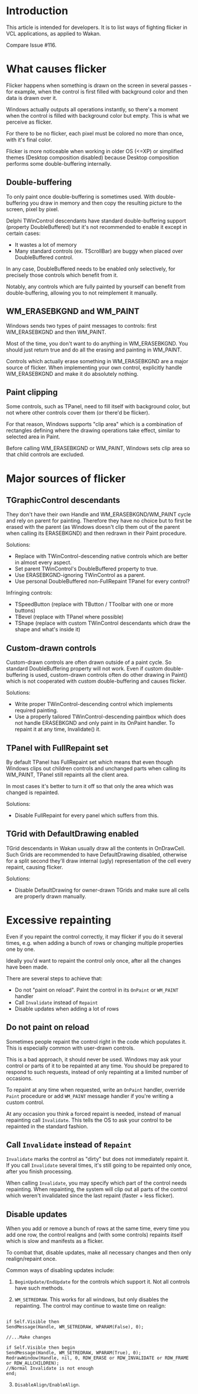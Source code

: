 # Introduction

This article is intended for developers. It is to list ways of fighting flicker in VCL applications, as applied to Wakan.

Compare Issue #116.

# What causes flicker

Flicker happens when something is drawn on the screen in several passes - for example, when the control is first filled with background color and then data is drawn over it.

Windows actually outputs all operations instantly, so there's a moment when the control is filled with background color but empty. This is what we perceive as flicker.

For there to be no flicker, each pixel must be colored no more than once, with it's final color.

Flicker is more noticeable when working in older OS (<=XP) or simplified themes (Desktop composition disabled) because Desktop composition performs some double-buffering internally.

## Double-buffering
To only paint once double-buffering is sometimes used. With double-buffering you draw in memory and then copy the resulting picture to the screen, pixel by pixel.

Delphi TWinControl descendants have standard double-buffering support (property DoubleBuffered) but it's not recommended to enable it except in certain cases:

  * It wastes a lot of memory
  * Many standard controls (ex. TScrollBar) are buggy when placed over DoubleBuffered control.

In any case, DoubleBuffered needs to be enabled only selectively, for precisely those controls which benefit from it.

Notably, any controls which are fully painted by yourself can benefit from double-buffering, allowing you to not reimplement it manually.

## WM\_ERASEBKGND and WM\_PAINT
Windows sends two types of paint messages to controls: first WM\_ERASEBKGND and then WM\_PAINT.

Most of the time, you don't want to do anything in WM\_ERASEBKGND. You should just return true and do all the erasing and painting in WM\_PAINT.

Controls which actually erase something in WM\_ERASEBKGND are a major source of flicker. When implementing your own control, explicitly handle WM\_ERASEBKGND and make it do absolutely nothing.

## Paint clipping
Some controls, such as TPanel, need to fill itself with background color, but not where other controls cover them (or there'd be flicker).

For that reason, Windows supports "clip area" which is a combination of rectangles defining where the drawing operations take effect, similar to selected area in Paint.

Before calling WM\_ERASEBKGND or WM\_PAINT, Windows sets clip area so that child controls are excluded.

# Major sources of flicker

## TGraphicControl descendants
They don't have their own Handle and WM\_ERASEBKGND/WM\_PAINT cycle and rely on parent for painting.
Therefore they have no choice but to first be erased with the parent (as Windows doesn't clip them out of the parent when calling its ERASEBKGND) and then redrawn in their Paint procedure.

Solutions:

  * Replace with TWinControl-descending native controls which are better in almost every aspect.
  * Set parent TWinControl's DoubleBuffered property to true.
  * Use ERASEBKGND-ignoring TWinControl as a parent.
  * Use personal DoubleBuffered non-FullRepaint TPanel for every control?

Infringing controls:

  * TSpeedButton (replace with TButton / TToolbar with one or more buttons)
  * TBevel (replace with TPanel where possible)
  * TShape (replace with custom TWinControl descendants which draw the shape and what's inside it)

## Custom-drawn controls
Custom-drawn controls are often drawn outside of a paint cycle. So standard DoubleBuffering property will not work.
Even if custom double-buffering is used, custom-drawn controls often do other drawing in Paint()  which is not cooperated with custom double-buffering and causes flicker.

Solutions:

  * Write proper TWinControl-descending control which implements required painting.
  * Use a properly tailored TWinControl-descending paintbox which does not handle ERASEBKGND and only paint in its OnPaint handler. To repaint it at any time, Invalidate() it.

## TPanel with FullRepaint set
By default TPanel has FullRepaint set which means that even though Windows clips out children controls and unchanged parts when calling its WM\_PAINT, TPanel still repaints all the client area.

In most cases it's better to turn it off so that only the area which was changed is repainted.

Solutions:

  * Disable FullRepaint for every panel which suffers from this.

## TGrid with DefaultDrawing enabled
TGrid descendants in Wakan usually draw all the contents in OnDrawCell. Such Grids are recommended to have DefaultDrawing disabled, otherwise for a split second they'll draw internal (ugly) representation of the cell every repaint, causing flicker.

Solutions:

  * Disable DefaultDrawing for owner-drawn TGrids and make sure all cells are properly drawn manually.


# Excessive repainting

Even if you repaint the control correctly, it may flicker if you do it several times, e.g. when adding a bunch of rows or changing multiple properties one by one.

Ideally you'd want to repaint the control only once, after all the changes have been made.

There are several steps to achieve that:

  * Do not "paint on reload". Paint the control in its `OnPaint` or `WM_PAINT` handler
  * Call `Invalidate` instead of `Repaint`
  * Disable updates when adding a lot of rows

## Do not paint on reload

Sometimes people repaint the control right in the code which populates it. This is especially common with user-drawn controls.

This is a bad approach, it should never be used. Windows may ask your control or parts of it to be repainted at any time. You should be prepared to respond to such requests, instead of only repainting at a limited number of occasions.

To repaint at any time when requested, write an `OnPaint` handler, override `Paint` procedure or add `WM_PAINT` message handler if you're writing a custom control.

At any occasion you think a forced repaint is needed, instead of manual repainting call `Invalidate`. This tells the OS to ask your control to be repainted in the standard fashion.


## Call `Invalidate` instead of `Repaint`

`Invalidate` marks the control as "dirty" but does not immediately repaint it. If you call `Invalidate` several times, it's still going to be repainted only once, after you finish processing.

When calling `Invalidate`, you may specify which part of the control needs repainting. When repainting, the system will clip out all parts of the control which weren't invalidated since the last repaint (faster + less flicker).


## Disable updates

When you add or remove a bunch of rows at the same time, every time you add one row, the control realigns and (with some controls) repaints itself which is slow and manifests as a flicker.

To combat that, disable updates, make all necessary changes and then only realign/repaint once.

Common ways of disabling updates include:

1. `BeginUpdate/EndUpdate` for the controls which support it. Not all controls have such methods.

2. `WM_SETREDRAW`. This works for all windows, but only disables the repainting. The control may continue to waste time on realign:

```

if Self.Visible then
SendMessage(Handle, WM_SETREDRAW, WPARAM(False), 0);

//...Make changes

if Self.Visible then begin
SendMessage(Handle, WM_SETREDRAW, WPARAM(True), 0);
RedrawWindow(Handle, nil, 0, RDW_ERASE or RDW_INVALIDATE or RDW_FRAME or RDW_ALLCHILDREN);
//Normal Invalidate is not enough
end;
```

3. `DisableAlign/EnableAlign`.